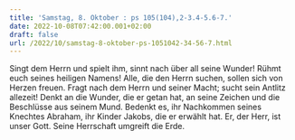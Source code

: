 ```yaml
---
title: 'Samstag, 8. Oktober : ps 105(104),2-3.4-5.6-7.'
date: 2022-10-08T07:42:00.001+02:00
draft: false
url: /2022/10/samstag-8-oktober-ps-1051042-34-56-7.html
---
```


Singt dem Herrn und spielt ihm, sinnt nach über all seine Wunder! Rühmt euch seines heiligen Namens! Alle, die den Herrn suchen, sollen sich von Herzen freuen. Fragt nach dem Herrn und seiner Macht; sucht sein Antlitz allezeit! Denkt an die Wunder, die er getan hat, an seine Zeichen und die Beschlüsse aus seinem Mund. Bedenkt es, ihr Nachkommen seines Knechtes Abraham, ihr Kinder Jakobs, die er erwählt hat. Er, der Herr, ist unser Gott. Seine Herrschaft umgreift die Erde.